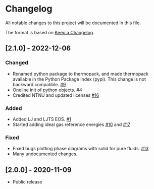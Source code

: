 # Changelog
All notable changes to this project will be documented in this file.

The format is based on [Keep a Changelog](https://keepachangelog.com/en/1.0.0/).

## [2.1.0] - 2022-12-06
### Changed
- Renamed python package to thermopack, and made thermopack available in the Python Package Index (pypi). This change is not backward compatible. [#9](https://github.com/thermotools/thermopack/pull/9/)
- Oneline init of python objects. [#4](https://github.com/thermotools/thermopack/pull/4/)
- Credited NTNU and updated licenses [#16](https://github.com/thermotools/thermopack/pull/16/)
### Added
- Added LJ and LJTS EOS. [#1](https://github.com/thermotools/thermopack/pull/1/)
- Started adding ideal gas reference energies [#10](https://github.com/thermotools/thermopack/pull/10/) and [#17](https://github.com/thermotools/thermopack/pull/17/)
### Fixed
- Fixed bugs plotting phase diagrams with solid for pure fluids. [#13](https://github.com/thermotools/thermopack/pull/13/)
- Many undocumented changes.

## [2.0.0] - 2020-11-09
- Public release
